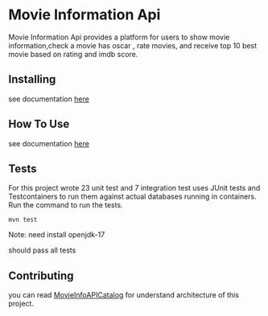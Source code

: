 # Movie Information Api
Movie Information Api provides a platform for users to show movie information,check a movie has oscar , rate movies, and receive top 10 best movie based on rating and imdb score.

## Installing
see documentation [here](MovieInfo/MovieInfo/docs/how_to_run.md)

## How To Use
see documentation [here](MovieInfo/MovieInfo/docs/how_to_test.md)

## Tests
For this project wrote 23 unit test and 7 integration test uses JUnit tests and Testcontainers to run them against actual databases running in containers.
Run the command to run the tests.
```shell
mvn test
```
Note: need install openjdk-17

should pass all tests

## Contributing
you can read [MovieInfoAPICatalog](MovieInfo/MovieInfo/docs/MovieInfoAPICatalog.pdf) for understand architecture of this project.

